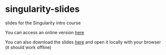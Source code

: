 # singularity-slides

slides for the Singularity intro course

You can access an online version [here](https://pescobar.github.io/singularity-intro/)

You can also download the slides [here](https://github.com/pescobar/singularity-intro/archive/master.zip) and open it locally with your browser (it should work offline)
